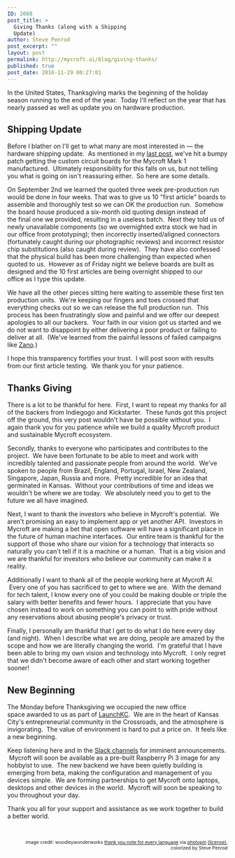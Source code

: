 ```yaml
---
ID: 2088
post_title: >
  Giving Thanks (along with a Shipping
  Update)
author: Steve Penrod
post_excerpt: ""
layout: post
permalink: http://mycroft.ai/blog/giving-thanks/
published: true
post_date: 2016-11-29 00:27:01
---
```

In the United States, Thanksgiving marks the beginning of the holiday season running to the end of the year.  Today I'll reflect on the year that has nearly passed as well as update you on hardware production.
<h2>Shipping Update</h2>
Before I blather on I'll get to what many are most interested in — the hardware shipping update.  As mentioned in my <a href="https://mycroft.ai/trick_or_treat/">last post</a>, we've hit a bumpy patch getting the custom circuit boards for the Mycroft Mark 1 manufactured.  Ultimately responsibility for this falls on us, but not telling you what is going on isn't reassuring either.  So here are some details.

On September 2nd we learned the quoted three week pre-production run would be done in four weeks. That was to give us 10 "first article" boards to assemble and thoroughly test so we can OK the production run.  Somehow the board house produced a six-month old quoting design instead of the final one we provided, resulting in a useless batch.  Next they told us of newly unavailable components (so we overnighted extra stock we had in our office from prototyping); then incorrectly inserted/aligned connectors (fortunately caught during our photographic reviews) and incorrect resistor chip substitutions (also caught during review).  They have also confessed that the physical build has been more challenging than expected when quoted to us.  However as of Friday night we believe boards are built as designed and the 10 first articles are being overnight shipped to our office as I type this update.

We have all the other pieces sitting here waiting to assemble these first ten production units.  We're keeping our fingers and toes crossed that everything checks out so we can release the full production run.  This process has been frustratingly slow and painful and we offer our deepest apologies to all our backers.  Your faith in our vision got us started and we do not want to disappoint by either delivering a poor product or failing to deliver at all.  (We've learned from the painful lessons of failed campaigns like <a href="https://medium.com/kickstarter/how-zano-raised-millions-on-kickstarter-and-left-backers-with-nearly-nothing-85c0abe4a6cb#.ofabkjdl4">Zano</a>.)

I hope this transparency fortifies your trust.  I will post soon with results from our first article testing.  We thank you for your patience.
<h2>Thanks Giving</h2>
There is a lot to be thankful for here.  First, I want to repeat my thanks for all of the backers from Indiegogo and Kickstarter.  These funds got this project off the ground, this very post wouldn't have be possible without you.  I again thank you for you patience while we build a quality Mycroft product and sustainable Mycroft ecosystem.

Secondly, thanks to everyone who participates and contributes to the project.  We have been fortunate to be able to meet and work with incredibly talented and passionate people from around the world.  We've spoken to people from Brazil, England, Portugal, Israel, New Zealand, Singapore, Japan, Russia and more.  Pretty incredible for an idea that germinated in Kansas.  Without your contributions of time and ideas we wouldn't be where we are today.  We absolutely need you to get to the future we all have imagined.

Next, I want to thank the investors who believe in Mycroft's potential.  We aren't promising an easy to implement app or yet another API.  Investors in Mycroft are making a bet that open software will have a significant place in the future of human machine interfaces.  Our entire team is thankful for the support of those who share our vision for a technology that interacts so naturally you can't tell if it is a machine or a human.  That is a big vision and we are thankful for investors who believe our community can make it a reality.

Additionally I want to thank all of the people working here at Mycroft AI.  Every one of you has sacrificed to get to where we are.  With the demand for tech talent, I know every one of you could be making double or triple the salary with better benefits and fewer hours.  I appreciate that you have chosen instead to work on something you can point to with pride without any reservations about abusing people's privacy or trust.

Finally, I personally am thankful that I get to do what I do here every day (and night).  When I describe what we are doing, people are amazed by the scope and how we are literally changing the world.  I'm grateful that I have been able to bring my own vision and technology into Mycroft.  I only regret that we didn't become aware of each other and start working together sooner!
<h2>New Beginning</h2>
The Monday before Thanksgiving we occupied the new office space awarded to us as part of <a href="http://www.launchkc.org/launchkc-awards-10-grants-to-tech-startups-at-techweek/">LaunchKC</a>.  We are in the heart of Kansas City's entrepreneurial community in the Crossroads, and the atmosphere is invigorating.  The value of environment is hard to put a price on.  It feels like a new beginning.

Keep listening here and in the <a href="http://mycroft-ai-slack-invite.herokuapp.com/">Slack channels</a> for imminent announcements.  Mycroft will soon be available as a pre-built Raspberry Pi 3 image for any hobbyist to use.  The new backend we have been quietly building is emerging from beta, making the configuration and management of you devices simple.  We are forming partnerships to get Mycroft onto laptops, desktops and other devices in the world.  Mycroft will soon be speaking to you throughout your day.

Thank you all for your support and assistance as we work together to build a better world.

&nbsp;
<p style="text-align: right; font-size: 75%;">image credit: woodleywonderworks <a href="http://www.flickr.com/photos/73645804@N00/4759535950">thank you note for every language</a> via <a href="http://photopin.com">photopin</a> <a href="https://creativecommons.org/licenses/by/2.0/">(license)</a>, colorized by Steve Penrod</p>